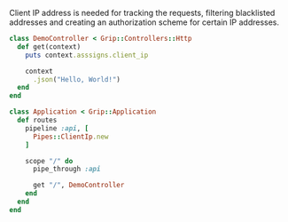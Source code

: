 Client IP address is needed for tracking the requests, filtering blacklisted addresses and creating an authorization scheme for certain IP addresses.

```ruby
class DemoController < Grip::Controllers::Http
  def get(context)
    puts context.asssigns.client_ip

    context
      .json("Hello, World!")
  end
end

class Application < Grip::Application
  def routes
    pipeline :api, [
      Pipes::ClientIp.new
    ]

    scope "/" do
      pipe_through :api

      get "/", DemoController
    end
  end
end
```
